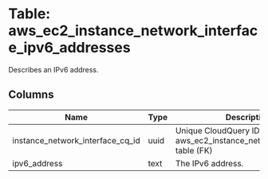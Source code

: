 
# Table: aws_ec2_instance_network_interface_ipv6_addresses
Describes an IPv6 address.
## Columns
| Name        | Type           | Description  |
| ------------- | ------------- | -----  |
|instance_network_interface_cq_id|uuid|Unique CloudQuery ID of aws_ec2_instance_network_interfaces table (FK)|
|ipv6_address|text|The IPv6 address.|
